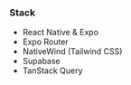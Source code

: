 ### Stack

- React Native & Expo
- Expo Router
- NativeWind (Tailwind CSS)
- Supabase
- TanStack Query
